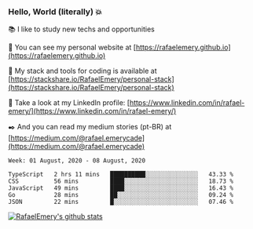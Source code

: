 ### Hello, World (literally) :boom:
 
 :books:  I like to study new techs and opportunities
 
 :rocket:  You can see my personal website at [https://rafaelemery.github.io](https://rafaelemery.github.io)
 
 :hammer: My stack and tools for coding is available at [https://stackshare.io/RafaelEmery/personal-stack](https://stackshare.io/RafaelEmery/personal-stack)
 
 :busts_in_silhouette:  Take a look at my LinkedIn profile: [https://www.linkedin.com/in/rafael-emery/](https://www.linkedin.com/in/rafael-emery/)
 
 :black_nib:  And you can read my medium stories (pt-BR) at [https://medium.com/@rafael.emerycade](https://medium.com/@rafael.emerycade)

<!--START_SECTION:waka-->
```text
Week: 01 August, 2020 - 08 August, 2020

TypeScript   2 hrs 11 mins   ██████████░░░░░░░░░░░░░░░   43.33 % 
CSS          56 mins         ████░░░░░░░░░░░░░░░░░░░░░   18.73 % 
JavaScript   49 mins         ████░░░░░░░░░░░░░░░░░░░░░   16.43 % 
Go           28 mins         ██░░░░░░░░░░░░░░░░░░░░░░░   09.24 % 
JSON         22 mins         █░░░░░░░░░░░░░░░░░░░░░░░░   07.46 %
```
<!--END_SECTION:waka-->

[![RafaelEmery's github stats](https://github-readme-stats.vercel.app/api?username=RafaelEmery&show_icons=true&count_private=true)](https://github.com/anuraghazra/github-readme-stats)
